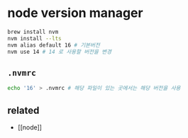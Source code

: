 # node version manager

```sh
brew install nvm
nvm install --lts
nvm alias default 16 # 기본버전
nvm use 14 # 14 로 사용할 버전을 변경
```

## `.nvmrc`
```sh
echo '16' > .nvmrc # 해당 파일이 있는 곳에서는 해당 버전을 사용
```

## related
- [[node]]
